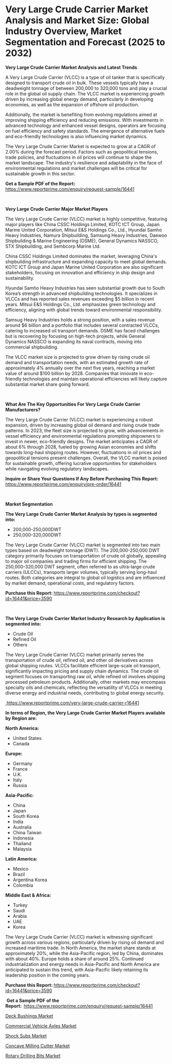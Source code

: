 <p><h1>Very Large Crude Carrier Market Analysis and Market Size: Global Industry Overview, Market Segmentation and Forecast (2025 to 2032)</h1></p><p><strong>Very Large Crude Carrier Market Analysis and Latest Trends</strong></p>
<p><p>A Very Large Crude Carrier (VLCC) is a type of oil tanker that is specifically designed to transport crude oil in bulk. These vessels typically have a deadweight tonnage of between 200,000 to 320,000 tons and play a crucial role in the global oil supply chain. The VLCC market is experiencing growth driven by increasing global energy demand, particularly in developing economies, as well as the expansion of offshore oil production. </p><p>Additionally, the market is benefiting from evolving regulations aimed at improving shipping efficiency and reducing emissions. With investments in advanced technology and enhanced vessel designs, operators are focusing on fuel efficiency and safety standards. The emergence of alternative fuels and eco-friendly technologies is also influencing market dynamics. </p><p>The Very Large Crude Carrier Market is expected to grow at a CAGR of 2.00% during the forecast period. Factors such as geopolitical tensions, trade policies, and fluctuations in oil prices will continue to shape the market landscape. The industry's resilience and adaptability in the face of environmental regulations and market challenges will be critical for sustainable growth in this sector.</p></p>
<p><strong>Get a Sample PDF of the Report:&nbsp;</strong> <a href="https://www.reportprime.com/enquiry/request-sample/16441?utm_campaign=3208&utm_medium=2&utm_source=Github&utm_content=ia&utm_term=17032025&utm_id=very-large-crude-carrier">https://www.reportprime.com/enquiry/request-sample/16441</a></p>
<p>&nbsp;</p>
<p><strong>Very Large Crude Carrier Major Market Players</strong></p>
<p><p>The Very Large Crude Carrier (VLCC) market is highly competitive, featuring major players like China CSSC Holdings Limited, KOTC ICT Group, Japan Marine United Corporation, Mitsui E&S Holdings Co., Ltd., Hyundai Samho Heavy Industries, Namura Shipbuilding, Samsung Heavy Industries, Daewoo Shipbuilding & Marine Engineering (DSME), General Dynamics NASSCO, STX Shipbuilding, and Sembcorp Marine Ltd. </p><p>China CSSC Holdings Limited dominates the market, leveraging China's shipbuilding infrastructure and expanding capacity to meet global demands. KOTC ICT Group and Japan Marine United Corporation are also significant stakeholders, focusing on innovation and efficiency in ship design and sustainability.</p><p>Hyundai Samho Heavy Industries has seen substantial growth due to South Korea’s strength in advanced shipbuilding technologies. It specializes in VLCCs and has reported sales revenues exceeding $5 billion in recent years. Mitsui E&S Holdings Co., Ltd. emphasizes green technology and efficiency, aligning with global trends toward environmental responsibility.</p><p>Samsug Heavy Industries holds a strong position, with a sales revenue around $6 billion and a portfolio that includes several contracted VLCCs, catering to increased oil transport demands. DSME has faced challenges but is recovering by focusing on high-tech projects, while General Dynamics NASSCO is expanding its naval contracts, moving into commercial shipbuilding. </p><p>The VLCC market size is projected to grow driven by rising crude oil demand and transportation needs, with an estimated growth rate of approximately 4% annually over the next five years, reaching a market value of around $100 billion by 2028. Companies that innovate in eco-friendly technologies and maintain operational efficiencies will likely capture substantial market share going forward.</p></p>
<p>&nbsp;</p>
<p><strong>What Are The Key Opportunities For Very Large Crude Carrier Manufacturers?</strong></p>
<p><p>The Very Large Crude Carrier (VLCC) market is experiencing a robust expansion, driven by increasing global oil demand and rising crude trade patterns. In 2023, the fleet size is projected to grow, with advancements in vessel efficiency and environmental regulations prompting shipowners to invest in newer, eco-friendly designs. The market anticipates a CAGR of about 6% through 2028, fueled by growing Asian economies and shifts towards long-haul shipping routes. However, fluctuations in oil prices and geopolitical tensions present challenges. Overall, the VLCC market is poised for sustainable growth, offering lucrative opportunities for stakeholders while navigating evolving regulatory landscapes.</p></p>
<p><strong>Inquire or Share Your Questions If Any Before Purchasing This Report:</strong> <a href="https://www.reportprime.com/enquiry/pre-order/16441?utm_campaign=3208&utm_medium=2&utm_source=Github&utm_content=ia&utm_term=17032025&utm_id=very-large-crude-carrier">https://www.reportprime.com/enquiry/pre-order/16441</a></p>
<p>&nbsp;</p>
<p><strong>Market Segmentation</strong></p>
<p><strong>The Very Large Crude Carrier Market Analysis by types is segmented into:</strong></p>
<p><ul><li>200,000-250,000DWT</li><li>250,000-320,000DWT</li></ul></p>
<p><p>The Very Large Crude Carrier (VLCC) market is segmented into two main types based on deadweight tonnage (DWT). The 200,000-250,000 DWT category primarily focuses on transportation of crude oil globally, appealing to major oil companies and trading firms for efficient shipping. The 250,000-320,000 DWT segment, often referred to as ultra-large crude carriers (ULCCs), transports larger volumes, typically serving long-haul routes. Both categories are integral to global oil logistics and are influenced by market demand, operational costs, and regulatory factors.</p></p>
<p><strong>Purchase this Report:&nbsp;</strong><a href="https://www.reportprime.com/checkout?id=16441&price=3590&utm_campaign=3208&utm_medium=2&utm_source=Github&utm_content=ia&utm_term=17032025&utm_id=very-large-crude-carrier">https://www.reportprime.com/checkout?id=16441&price=3590</a></p>
<p>&nbsp;</p>
<p><strong>The Very Large Crude Carrier Market Industry Research by Application is segmented into:</strong></p>
<p><ul><li>Crude Oil</li><li>Refined Oil</li><li>Others</li></ul></p>
<p><p>The Very Large Crude Carrier (VLCC) market primarily serves the transportation of crude oil, refined oil, and other oil derivatives across global shipping routes. VLCCs facilitate efficient large-scale oil transport, significantly impacting pricing and supply chain dynamics. The crude oil segment focuses on transporting raw oil, while refined oil involves shipping processed petroleum products. Additionally, other markets may encompass specialty oils and chemicals, reflecting the versatility of VLCCs in meeting diverse energy and industrial needs, contributing to global energy security.</p></p>
<p><a href="https://www.reportprime.com/very-large-crude-carrier-r16441?utm_campaign=3208&utm_medium=2&utm_source=Github&utm_content=ia&utm_term=17032025&utm_id=very-large-crude-carrier">&nbsp;https://www.reportprime.com/very-large-crude-carrier-r16441</a></p>
<p><strong>In terms of Region, the Very Large Crude Carrier Market Players available by Region are:</strong></p>
<p>
    <p> <strong> North America: </strong>
        <ul>
            <li>United States</li>
            <li>Canada</li>
        </ul>
        </p> 
    <p> <strong> Europe: </strong>
        <ul>
            <li>Germany</li>
            <li>France</li>
            <li>U.K.</li>
            <li>Italy</li>
            <li>Russia</li>
        </ul>
        </p> 
    <p> <strong> Asia-Pacific: </strong>
        <ul>
            <li>China</li>
            <li>Japan</li>
            <li>South Korea</li>
            <li>India</li>
            <li>Australia</li>
            <li>China Taiwan</li>
            <li>Indonesia</li>
            <li>Thailand</li>
            <li>Malaysia</li>
        </ul>
        </p> 
    <p> <strong> Latin America: </strong>
        <ul>
            <li>Mexico</li>
            <li>Brazil</li>
            <li>Argentina Korea</li>
            <li>Colombia</li>
        </ul>
        </p> 
    <p> <strong> Middle East & Africa: </strong>
        <ul>
            <li>Turkey</li>
            <li>Saudi</li>
            <li>Arabia</li>
            <li>UAE</li>
            <li>Korea</li>
        </ul>
    </p>
    </p>
<p><p>The Very Large Crude Carrier (VLCC) market is witnessing significant growth across various regions, particularly driven by rising oil demand and increased maritime trade. In North America, the market share stands at approximately 20%, while the Asia-Pacific region, led by China, dominates with about 40%. Europe holds a share of around 25%. Continued industrialization and energy needs in Asia-Pacific and North America are anticipated to sustain this trend, with Asia-Pacific likely retaining its leadership position in the coming years.</p></p>
<p><strong>Purchase this Report: </strong><a href="https://www.reportprime.com/checkout?id=16441&price=3590&utm_campaign=3208&utm_medium=2&utm_source=Github&utm_content=ia&utm_term=17032025&utm_id=very-large-crude-carrier">https://www.reportprime.com/checkout?id=16441&price=3590</a></p>
<p>&nbsp;<strong>Get a Sample PDF of the Report:&nbsp;&nbsp;</strong><a href="https://www.reportprime.com/enquiry/request-sample/16441?utm_campaign=3208&utm_medium=2&utm_source=Github&utm_content=ia&utm_term=17032025&utm_id=very-large-crude-carrier">https://www.reportprime.com/enquiry/request-sample/16441</a></p>
<p><strong></strong></p>
<p><p><a href="https://www.linkedin.com/pulse/assessing-deck-bushings-market-segmentation-type-application-geography-elsse?utm_campaign=3208&utm_medium=2&utm_source=Github&utm_content=ia&utm_term=17032025&utm_id=very-large-crude-carrier">Deck Bushings Market</a></p><p><a href="https://github.com/shirlantosx7/Market-Research-Report-List-1/blob/main/commercial-vehicle-axles-market.md?utm_campaign=3208&utm_medium=2&utm_source=Github&utm_content=ia&utm_term=17032025&utm_id=very-large-crude-carrier">Commercial Vehicle Axles Market</a></p><p><a href="https://www.linkedin.com/pulse/comprehensive-analysis-shock-subs-marketpresented-macro-overview-jk1ue?utm_campaign=3208&utm_medium=2&utm_source=Github&utm_content=ia&utm_term=17032025&utm_id=very-large-crude-carrier">Shock Subs Market</a></p><p><a href="https://www.linkedin.com/pulse/concave-milling-cutter-market-trends-report-current-industry-hlt8e?utm_campaign=3208&utm_medium=2&utm_source=Github&utm_content=ia&utm_term=17032025&utm_id=very-large-crude-carrier">Concave Milling Cutter Market</a></p><p><a href="https://www.linkedin.com/pulse/rotary-drilling-bits-market-size-current-development-sales-revenue-f4n8e?utm_campaign=3208&utm_medium=2&utm_source=Github&utm_content=ia&utm_term=17032025&utm_id=very-large-crude-carrier">Rotary Drilling Bits Market</a></p></p>